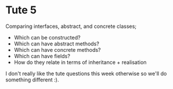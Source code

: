 # Tute 5

Comparing interfaces, abstract, and concrete classes;

- Which can be constructed?
- Which can have abstract methods?
- Which can have concrete methods?
- Which can have fields?
- How do they relate in terms of inheritance + realisation

I don't really like the tute questions this week otherwise so we'll do something different :).
